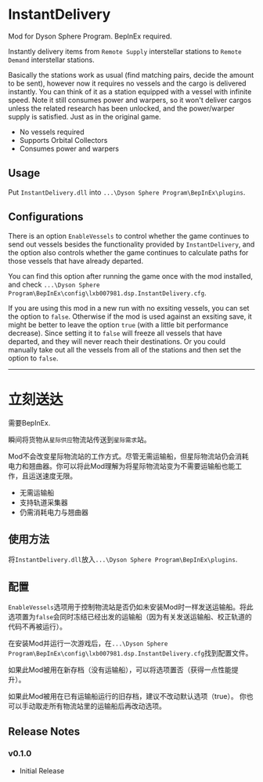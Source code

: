 # InstantDelivery 

Mod for Dyson Sphere Program. BepInEx required.

Instantly delivery items from `Remote Supply` interstellar stations to `Remote Demand` interstellar stations.

Basically the stations work as usual (find matching pairs, decide the amount to be sent), however now it requires no vessels and the cargo is delivered instantly. You can think of it as a station equipped with a vessel with infinite speed. Note it still consumes power and warpers, so it won't deliver cargos unless the related research has been unlocked, and the power/warper supply is satisfied. Just as in the original game.

- No vessels required
- Supports Orbital Collectors
- Consumes power and warpers

## Usage

Put `InstantDelivery.dll` into `...\Dyson Sphere Program\BepInEx\plugins`.

## Configurations

There is an option `EnableVessels` to control whether the game continues to send out vessels besides the functionality provided by `InstantDelivery`, and the option also controls whether the game continues to calculate paths for those vessels that have already departed. 

You can find this option after running the game once with the mod installed, and check `...\Dyson Sphere Program\BepInEx\config\lxb007981.dsp.InstantDelivery.cfg`.

If you are using this mod in a new run with no exsiting vessels, you can set the option to `false`. Otherwise if the mod is used against an exsiting save, it might be better to leave the option `true` (with a little bit performance decrease). Since setting it to `false` will freeze all vessels that have departed, and they will never reach their destinations. Or you could manually take out all the vessels from all of the stations and then set the option to `false`.


------------------------------------------------------------------------
# 立刻送达 

需要BepInEx.

瞬间将货物从`星际供应`物流站传送到`星际需求`站。

Mod不会改变星际物流站的工作方式。尽管无需运输船，但星际物流站仍会消耗电力和翘曲器。你可以将此Mod理解为将星际物流站变为不需要运输船也能工作，且运送速度无限。

- 无需运输船
- 支持轨道采集器
- 仍需消耗电力与翘曲器

## 使用方法

将`InstantDelivery.dll`放入`...\Dyson Sphere Program\BepInEx\plugins`.

## 配置

`EnableVessels`选项用于控制物流站是否仍如未安装Mod时一样发送运输船。将此选项置为`false`会同时冻结已经出发的运输船（因为有关发送运输船、校正轨道的代码不再被运行）。

在安装Mod并运行一次游戏后，在`...\Dyson Sphere Program\BepInEx\config\lxb007981.dsp.InstantDelivery.cfg`找到配置文件。

如果此Mod被用在新存档（没有运输船），可以将选项置否（获得一点性能提升）。

如果此Mod被用在已有运输船运行的旧存档，建议不改动默认选项（true）。
你也可以手动取走所有物流站里的运输船后再改动选项。

## Release Notes

### v0.1.0

- Initial Release


